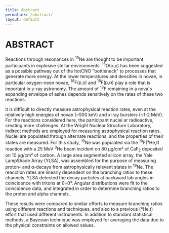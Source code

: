 ```yaml
---
title: Abstract
permalink: /abstract/
layout: default
---
```


# ABSTRACT

Reactions through resonances in <sup>19</sup>Ne are thought to be
important participants in explosive stellar environments. 
<sup>15</sup>O(α,γ) has been suggested as a possible pathway out of the hotCNO
"bottleneck" to processes that generate more energy. At the lower temperatures
and densities in novae, in particular oxygen-neon novae, <span class="nowrap">
<sup>18</sup>F(p,γ)</span> and <span class="nowrap"><sup>18</sup>F(p,α)</span>
play a role that is important in γ-ray astronomy. The amount of <sup>18</sup>F
remaining in a nova's expanding envelope of ashes depends sensitively on the
rates of these two reactions.

It is difficult to directly measure astrophysical reaction rates, even at the
relatively high energies of novae (~500 keV) and x-ray bursters (~1-2 MeV).
For the reactions considered here, the participant nuclei ar radioactive, 
creating more challenges. At the Wright Nuclear Structure Laboratory, indirect
methods are employed for measuring astrophysical reaction rates. Nuclei are
populated through alternate reactions, and the properties of their states are
measured. For this study, <sup>19</sup>Ne was populated via the
<span class="nowrap"><sup>19</sup>F(³He,t)</span> reaction with a 25 MeV
<sup>3</sup>He beam incident on 80 μg/cm² of CaF<sub>2</sub> deposited on 10
μg/cm² of carbon. A large area segmented silicon array, the Yale LampShade
Array (YLSA), was assembled for the purpose of measuring proton- and α-decays
from astrophysically relevant states in <sup>19</sup>Ne. The reacction rates
are linearly dependent on the branching ratios to these channels. YLSA
detected the decay particles at backward lab angles in coincidence with
tritons at θ=0°. Angular distributions were fit to the coincidence data, and 
integrated in order to determine branching ratios to the proton and alpha
channels.

These results were compared to similar efforts to measure branching ratios
using different reactions and techniques, and also to a previous
<span class="nowrap">(³He,t)</span> effort that used different instruments. In
addition to standard statistical methods, a Bayesian technique was employed
for averaging the data due to the physical constraints on allowed values.